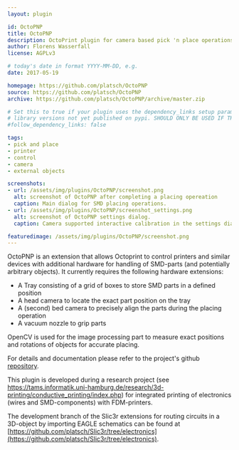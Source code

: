 ```yaml
---
layout: plugin

id: OctoPNP
title: OctoPNP
description: OctoPrint plugin for camera based pick 'n place operations
author: Florens Wasserfall
license: AGPLv3

# today's date in format YYYY-MM-DD, e.g.
date: 2017-05-19

homepage: https://github.com/platsch/OctoPNP
source: https://github.com/platsch/OctoPNP
archive: https://github.com/platsch/OctoPNP/archive/master.zip

# Set this to true if your plugin uses the dependency_links setup parameter to include
# library versions not yet published on pypi. SHOULD ONLY BE USED IF THERE IS NO OTHER OPTION!
#follow_dependency_links: false

tags:
- pick and place
- printer
- control
- camera
- external objects

screenshots:
- url: /assets/img/plugins/OctoPNP/screenshot.png
  alt: screenshot of OctoPNP after completing a placing opereation
  caption: Main dialog for SMD placing operations.
- url: /assets/img/plugins/OctoPNP/screenshot_settings.png
  alt: screenshot of OctoPNP settings dialog.
  caption: Camera supported interactive calibration in the settings dialog.

featuredimage: /assets/img/plugins/OctoPNP/screenshot.png
---
```


OctoPNP is an extension that allows Octoprint to control printers and similar devices with additional hardware for handling of SMD-parts (and potentially arbitrary objects). It currently requires the following hardware extensions:

* A Tray consisting of a grid of boxes to store SMD parts in a defined position
* A head camera to locate the exact part position on the tray
* A (second) bed camera to precisely align the parts during the placing operation
* A vacuum nozzle to grip parts

OpenCV is used for the image processing part to measure exact positions and rotations of objects for accurate placing.

For details and documentation please refer to the project's github [repository](https://github.com/platsch/OctoPNP).

This plugin is developed during a research project (see https://tams.informatik.uni-hamburg.de/research/3d-printing/conductive_printing/index.php) for integrated printing of electronics (wires and SMD-components) with FDM-printers.

The development branch of the Slic3r extensions for routing circuits in a 3D-object by importing EAGLE schematics can be found at [https://github.com/platsch/Slic3r/tree/electronics](https://github.com/platsch/Slic3r/tree/electronics).